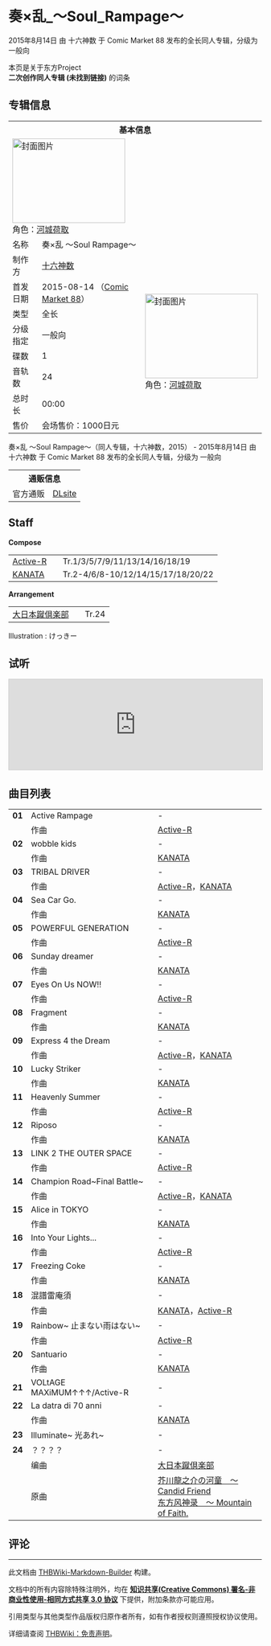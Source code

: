 # 奏×乱_～Soul_Rampage～

<!-- source html: G:\repos\THBWiki-Markdown-Builder\THBWikiMarkdown\Temp\main\f\f3\ns0%3A%E5%A5%8F%C3%97%E4%B9%B1_%EF%BD%9ESoul_Rampage%EF%BD%9E.html -->

2015年8月14日 由 十六神数 于 Comic Market 88 发布的全长同人专辑，分级为 一般向

本页是关于东方Project  
 **二次创作同人专辑 (未找到链接)** 的词条
## 专辑信息

<table><tbody><tr><th colspan="3">基本信息</th></tr><tr><td class="cover-artwork-mobile" colspan="2"><a href="./文件-奏×乱_～Soul_Rampage～封面.jpg.md" class="image" title="封面图片"><img alt="封面图片" src="https://upload.thwiki.cc/thumb/c/c6/%E5%A5%8F%C3%97%E4%B9%B1_%EF%BD%9ESoul_Rampage%EF%BD%9E%E5%B0%81%E9%9D%A2.jpg/224px-%E5%A5%8F%C3%97%E4%B9%B1_%EF%BD%9ESoul_Rampage%EF%BD%9E%E5%B0%81%E9%9D%A2.jpg" decoding="async" loading="lazy" width="224" height="168" srcset="https://upload.thwiki.cc/thumb/c/c6/%E5%A5%8F%C3%97%E4%B9%B1_%EF%BD%9ESoul_Rampage%EF%BD%9E%E5%B0%81%E9%9D%A2.jpg/336px-%E5%A5%8F%C3%97%E4%B9%B1_%EF%BD%9ESoul_Rampage%EF%BD%9E%E5%B0%81%E9%9D%A2.jpg 1.5x, https://upload.thwiki.cc/thumb/c/c6/%E5%A5%8F%C3%97%E4%B9%B1_%EF%BD%9ESoul_Rampage%EF%BD%9E%E5%B0%81%E9%9D%A2.jpg/448px-%E5%A5%8F%C3%97%E4%B9%B1_%EF%BD%9ESoul_Rampage%EF%BD%9E%E5%B0%81%E9%9D%A2.jpg 2x" data-file-width="560" data-file-height="420"></a><div class="cover-char">角色：<a href="./河城荷取.md" title="河城荷取">河城荷取</a></div></td>
</tr><tr><td class="label">名称</td><td colspan="2"> 奏×乱 ～Soul Rampage～ </td></tr><tr><td class="label">制作方</td><td><a href="./十六神数.md" title="十六神数">十六神数</a></td><td class="cover-artwork" rowspan="8" style="min-width:224px;"><a href="./文件-奏×乱_～Soul_Rampage～封面.jpg.md" class="image" title="封面图片"><img alt="封面图片" src="https://upload.thwiki.cc/thumb/c/c6/%E5%A5%8F%C3%97%E4%B9%B1_%EF%BD%9ESoul_Rampage%EF%BD%9E%E5%B0%81%E9%9D%A2.jpg/224px-%E5%A5%8F%C3%97%E4%B9%B1_%EF%BD%9ESoul_Rampage%EF%BD%9E%E5%B0%81%E9%9D%A2.jpg" decoding="async" loading="lazy" width="224" height="168" srcset="https://upload.thwiki.cc/thumb/c/c6/%E5%A5%8F%C3%97%E4%B9%B1_%EF%BD%9ESoul_Rampage%EF%BD%9E%E5%B0%81%E9%9D%A2.jpg/336px-%E5%A5%8F%C3%97%E4%B9%B1_%EF%BD%9ESoul_Rampage%EF%BD%9E%E5%B0%81%E9%9D%A2.jpg 1.5x, https://upload.thwiki.cc/thumb/c/c6/%E5%A5%8F%C3%97%E4%B9%B1_%EF%BD%9ESoul_Rampage%EF%BD%9E%E5%B0%81%E9%9D%A2.jpg/448px-%E5%A5%8F%C3%97%E4%B9%B1_%EF%BD%9ESoul_Rampage%EF%BD%9E%E5%B0%81%E9%9D%A2.jpg 2x" data-file-width="560" data-file-height="420"></a><div class="cover-char">角色：<a href="./河城荷取.md" title="河城荷取">河城荷取</a></div></td>
</tr><tr><td class="label">首发日期</td><td>2015-08-14&#160;（<a href="/展会作品列表?e=Comic+Market%2388">Comic Market 88</a>）</td></tr><tr><td class="label">类型</td><td>全长</td></tr><tr><td class="label">分级指定</td><td>一般向</td></tr><tr><td class="label">碟数</td><td>1</td></tr><tr><td class="label">音轨数</td><td>24</td></tr><tr><td class="label">总时长</td><td>00:00</td></tr><tr><td class="label">售价</td><td>会场售价：1000日元</td></tr></tbody></table>

奏×乱 ～Soul Rampage～（同人专辑，十六神数，2015） - 2015年8月14日 由 十六神数 于 Comic Market 88 发布的全长同人专辑，分级为 一般向

<table><tbody><tr><th colspan="3">通贩信息</th></tr><tr><td class="label">官方通贩</td><td colspan="2"><a rel="nofollow" class="external text" href="http://www.dlsite.com/home/work/=/product_id/RJ160485.html">DLsite</a></td></tr></tbody></table>


## Staff
  
 **Compose**   

<table><tbody><tr><td><a href="/index.php?title=Active-R&amp;action=edit&amp;redlink=1" class="new" title="Active-R（页面不存在）">Active-R</a></td><td></td><td>Tr.1/3/5/7/9/11/13/14/16/18/19</td></tr><tr><td><a href="/index.php?title=KANATA&amp;action=edit&amp;redlink=1" class="new" title="KANATA（页面不存在）">KANATA</a></td><td></td><td>Tr.2-4/6/8-10/12/14/15/17/18/20/22</td></tr></tbody></table>

  
 **Arrangement**   

<table><tbody><tr><td><a href="/index.php?title=%E5%A4%A7%E6%97%A5%E6%9C%AC%E8%B9%B4%E5%80%B6%E6%A5%BD%E9%83%A8&amp;action=edit&amp;redlink=1" class="new" title="大日本蹴倶楽部（页面不存在）">大日本蹴倶楽部</a></td><td></td><td>Tr.24</td></tr></tbody></table>


Illustration
: けっきー

## 试听
  
<iframe width="100%" height="180" src="https://ext.nicovideo.jp/thumb/sm26797780" scrolling="no" style="border:solid 1px #CCC;" frameborder="0"><a href="http://www.nicovideo.jp/watch/sm26797780">,</a></iframe>

  

## 曲目列表

<table><tbody><tr><td id="1" class="infoYL"><b>01</b></td><td id="Active_Rampage" colspan="2" class="title">Active Rampage<span class="thcsearchlinks"><a rel="nofollow" class="external text" href="https://cd.thwiki.cc?arrange=Active-R&amp;fromwiki=奏×乱_～Soul_Rampage～"><span title="搜索相似同人曲"></span></a></span></td><td class="time">-</td></tr><tr><td class="left"></td><td class="label">作曲</td><td class="text" colspan="2"><a href="/index.php?title=Active-R&amp;action=edit&amp;redlink=1" class="new" title="Active-R（页面不存在）">Active-R</a><span class="thcsearchlinks"><a rel="nofollow" class="external text" href="https://cd.thwiki.cc?arrange=，Active-R&amp;fromwiki=奏×乱_～Soul_Rampage～"><span></span></a></span></td></tr>
<tr><td id="2" class="infoYL"><b>02</b></td><td id="wobble_kids" colspan="2" class="title">wobble kids<span class="thcsearchlinks"><a rel="nofollow" class="external text" href="https://cd.thwiki.cc?arrange=KANATA&amp;fromwiki=奏×乱_～Soul_Rampage～"><span title="搜索相似同人曲"></span></a></span></td><td class="time">-</td></tr><tr><td class="left"></td><td class="label">作曲</td><td class="text" colspan="2"><a href="/index.php?title=KANATA&amp;action=edit&amp;redlink=1" class="new" title="KANATA（页面不存在）">KANATA</a><span class="thcsearchlinks"><a rel="nofollow" class="external text" href="https://cd.thwiki.cc?arrange=，KANATA&amp;fromwiki=奏×乱_～Soul_Rampage～"><span></span></a></span></td></tr>
<tr><td id="3" class="infoYL"><b>03</b></td><td id="TRIBAL_DRIVER" colspan="2" class="title">TRIBAL DRIVER<span class="thcsearchlinks"><a rel="nofollow" class="external text" href="https://cd.thwiki.cc?arrange=Active-R，KANATA&amp;fromwiki=奏×乱_～Soul_Rampage～"><span title="搜索相似同人曲"></span></a></span></td><td class="time">-</td></tr><tr><td class="left"></td><td class="label">作曲</td><td class="text" colspan="2"><a href="/index.php?title=Active-R&amp;action=edit&amp;redlink=1" class="new" title="Active-R（页面不存在）">Active-R</a>，<a href="/index.php?title=KANATA&amp;action=edit&amp;redlink=1" class="new" title="KANATA（页面不存在）">KANATA</a><span class="thcsearchlinks"><a rel="nofollow" class="external text" href="https://cd.thwiki.cc?arrange=，Active-R，KANATA&amp;fromwiki=奏×乱_～Soul_Rampage～"><span></span></a></span></td></tr>
<tr><td id="4" class="infoYL"><b>04</b></td><td id="Sea_Car_Go." colspan="2" class="title">Sea Car Go.<span class="thcsearchlinks"><a rel="nofollow" class="external text" href="https://cd.thwiki.cc?arrange=KANATA&amp;fromwiki=奏×乱_～Soul_Rampage～"><span title="搜索相似同人曲"></span></a></span></td><td class="time">-</td></tr><tr><td class="left"></td><td class="label">作曲</td><td class="text" colspan="2"><a href="/index.php?title=KANATA&amp;action=edit&amp;redlink=1" class="new" title="KANATA（页面不存在）">KANATA</a><span class="thcsearchlinks"><a rel="nofollow" class="external text" href="https://cd.thwiki.cc?arrange=，KANATA&amp;fromwiki=奏×乱_～Soul_Rampage～"><span></span></a></span></td></tr>
<tr><td id="5" class="infoYL"><b>05</b></td><td id="POWERFUL_GENERATION" colspan="2" class="title">POWERFUL GENERATION<span class="thcsearchlinks"><a rel="nofollow" class="external text" href="https://cd.thwiki.cc?arrange=Active-R&amp;fromwiki=奏×乱_～Soul_Rampage～"><span title="搜索相似同人曲"></span></a></span></td><td class="time">-</td></tr><tr><td class="left"></td><td class="label">作曲</td><td class="text" colspan="2"><a href="/index.php?title=Active-R&amp;action=edit&amp;redlink=1" class="new" title="Active-R（页面不存在）">Active-R</a><span class="thcsearchlinks"><a rel="nofollow" class="external text" href="https://cd.thwiki.cc?arrange=，Active-R&amp;fromwiki=奏×乱_～Soul_Rampage～"><span></span></a></span></td></tr>
<tr><td id="6" class="infoYL"><b>06</b></td><td id="Sunday_dreamer" colspan="2" class="title">Sunday dreamer<span class="thcsearchlinks"><a rel="nofollow" class="external text" href="https://cd.thwiki.cc?arrange=KANATA&amp;fromwiki=奏×乱_～Soul_Rampage～"><span title="搜索相似同人曲"></span></a></span></td><td class="time">-</td></tr><tr><td class="left"></td><td class="label">作曲</td><td class="text" colspan="2"><a href="/index.php?title=KANATA&amp;action=edit&amp;redlink=1" class="new" title="KANATA（页面不存在）">KANATA</a><span class="thcsearchlinks"><a rel="nofollow" class="external text" href="https://cd.thwiki.cc?arrange=，KANATA&amp;fromwiki=奏×乱_～Soul_Rampage～"><span></span></a></span></td></tr>
<tr><td id="7" class="infoYL"><b>07</b></td><td id="Eyes_On_Us_NOW!!" colspan="2" class="title">Eyes On Us NOW!!<span class="thcsearchlinks"><a rel="nofollow" class="external text" href="https://cd.thwiki.cc?arrange=Active-R&amp;fromwiki=奏×乱_～Soul_Rampage～"><span title="搜索相似同人曲"></span></a></span></td><td class="time">-</td></tr><tr><td class="left"></td><td class="label">作曲</td><td class="text" colspan="2"><a href="/index.php?title=Active-R&amp;action=edit&amp;redlink=1" class="new" title="Active-R（页面不存在）">Active-R</a><span class="thcsearchlinks"><a rel="nofollow" class="external text" href="https://cd.thwiki.cc?arrange=，Active-R&amp;fromwiki=奏×乱_～Soul_Rampage～"><span></span></a></span></td></tr>
<tr><td id="8" class="infoYL"><b>08</b></td><td id="Fragment" colspan="2" class="title">Fragment<span class="thcsearchlinks"><a rel="nofollow" class="external text" href="https://cd.thwiki.cc?arrange=KANATA&amp;fromwiki=奏×乱_～Soul_Rampage～"><span title="搜索相似同人曲"></span></a></span></td><td class="time">-</td></tr><tr><td class="left"></td><td class="label">作曲</td><td class="text" colspan="2"><a href="/index.php?title=KANATA&amp;action=edit&amp;redlink=1" class="new" title="KANATA（页面不存在）">KANATA</a><span class="thcsearchlinks"><a rel="nofollow" class="external text" href="https://cd.thwiki.cc?arrange=，KANATA&amp;fromwiki=奏×乱_～Soul_Rampage～"><span></span></a></span></td></tr>
<tr><td id="9" class="infoYL"><b>09</b></td><td id="Express_4_the_Dream" colspan="2" class="title">Express 4 the Dream<span class="thcsearchlinks"><a rel="nofollow" class="external text" href="https://cd.thwiki.cc?arrange=Active-R，KANATA&amp;fromwiki=奏×乱_～Soul_Rampage～"><span title="搜索相似同人曲"></span></a></span></td><td class="time">-</td></tr><tr><td class="left"></td><td class="label">作曲</td><td class="text" colspan="2"><a href="/index.php?title=Active-R&amp;action=edit&amp;redlink=1" class="new" title="Active-R（页面不存在）">Active-R</a>，<a href="/index.php?title=KANATA&amp;action=edit&amp;redlink=1" class="new" title="KANATA（页面不存在）">KANATA</a><span class="thcsearchlinks"><a rel="nofollow" class="external text" href="https://cd.thwiki.cc?arrange=，Active-R，KANATA&amp;fromwiki=奏×乱_～Soul_Rampage～"><span></span></a></span></td></tr>
<tr><td id="10" class="infoYL"><b>10</b></td><td id="Lucky_Striker" colspan="2" class="title">Lucky Striker<span class="thcsearchlinks"><a rel="nofollow" class="external text" href="https://cd.thwiki.cc?arrange=KANATA&amp;fromwiki=奏×乱_～Soul_Rampage～"><span title="搜索相似同人曲"></span></a></span></td><td class="time">-</td></tr><tr><td class="left"></td><td class="label">作曲</td><td class="text" colspan="2"><a href="/index.php?title=KANATA&amp;action=edit&amp;redlink=1" class="new" title="KANATA（页面不存在）">KANATA</a><span class="thcsearchlinks"><a rel="nofollow" class="external text" href="https://cd.thwiki.cc?arrange=，KANATA&amp;fromwiki=奏×乱_～Soul_Rampage～"><span></span></a></span></td></tr>
<tr><td id="11" class="infoYL"><b>11</b></td><td id="Heavenly_Summer" colspan="2" class="title">Heavenly Summer<span class="thcsearchlinks"><a rel="nofollow" class="external text" href="https://cd.thwiki.cc?arrange=Active-R&amp;fromwiki=奏×乱_～Soul_Rampage～"><span title="搜索相似同人曲"></span></a></span></td><td class="time">-</td></tr><tr><td class="left"></td><td class="label">作曲</td><td class="text" colspan="2"><a href="/index.php?title=Active-R&amp;action=edit&amp;redlink=1" class="new" title="Active-R（页面不存在）">Active-R</a><span class="thcsearchlinks"><a rel="nofollow" class="external text" href="https://cd.thwiki.cc?arrange=，Active-R&amp;fromwiki=奏×乱_～Soul_Rampage～"><span></span></a></span></td></tr>
<tr><td id="12" class="infoYL"><b>12</b></td><td id="Riposo" colspan="2" class="title">Riposo<span class="thcsearchlinks"><a rel="nofollow" class="external text" href="https://cd.thwiki.cc?arrange=KANATA&amp;fromwiki=奏×乱_～Soul_Rampage～"><span title="搜索相似同人曲"></span></a></span></td><td class="time">-</td></tr><tr><td class="left"></td><td class="label">作曲</td><td class="text" colspan="2"><a href="/index.php?title=KANATA&amp;action=edit&amp;redlink=1" class="new" title="KANATA（页面不存在）">KANATA</a><span class="thcsearchlinks"><a rel="nofollow" class="external text" href="https://cd.thwiki.cc?arrange=，KANATA&amp;fromwiki=奏×乱_～Soul_Rampage～"><span></span></a></span></td></tr>
<tr><td id="13" class="infoYL"><b>13</b></td><td id="LINK_2_THE_OUTER_SPACE" colspan="2" class="title">LINK 2 THE OUTER SPACE<span class="thcsearchlinks"><a rel="nofollow" class="external text" href="https://cd.thwiki.cc?arrange=Active-R&amp;fromwiki=奏×乱_～Soul_Rampage～"><span title="搜索相似同人曲"></span></a></span></td><td class="time">-</td></tr><tr><td class="left"></td><td class="label">作曲</td><td class="text" colspan="2"><a href="/index.php?title=Active-R&amp;action=edit&amp;redlink=1" class="new" title="Active-R（页面不存在）">Active-R</a><span class="thcsearchlinks"><a rel="nofollow" class="external text" href="https://cd.thwiki.cc?arrange=，Active-R&amp;fromwiki=奏×乱_～Soul_Rampage～"><span></span></a></span></td></tr>
<tr><td id="14" class="infoYL"><b>14</b></td><td id="Champion_Road~Final_Battle~" colspan="2" class="title">Champion Road~Final Battle~<span class="thcsearchlinks"><a rel="nofollow" class="external text" href="https://cd.thwiki.cc?arrange=Active-R，KANATA&amp;fromwiki=奏×乱_～Soul_Rampage～"><span title="搜索相似同人曲"></span></a></span></td><td class="time">-</td></tr><tr><td class="left"></td><td class="label">作曲</td><td class="text" colspan="2"><a href="/index.php?title=Active-R&amp;action=edit&amp;redlink=1" class="new" title="Active-R（页面不存在）">Active-R</a>，<a href="/index.php?title=KANATA&amp;action=edit&amp;redlink=1" class="new" title="KANATA（页面不存在）">KANATA</a><span class="thcsearchlinks"><a rel="nofollow" class="external text" href="https://cd.thwiki.cc?arrange=，Active-R，KANATA&amp;fromwiki=奏×乱_～Soul_Rampage～"><span></span></a></span></td></tr>
<tr><td id="15" class="infoYL"><b>15</b></td><td id="Alice_in_TOKYO" colspan="2" class="title">Alice in TOKYO<span class="thcsearchlinks"><a rel="nofollow" class="external text" href="https://cd.thwiki.cc?arrange=KANATA&amp;fromwiki=奏×乱_～Soul_Rampage～"><span title="搜索相似同人曲"></span></a></span></td><td class="time">-</td></tr><tr><td class="left"></td><td class="label">作曲</td><td class="text" colspan="2"><a href="/index.php?title=KANATA&amp;action=edit&amp;redlink=1" class="new" title="KANATA（页面不存在）">KANATA</a><span class="thcsearchlinks"><a rel="nofollow" class="external text" href="https://cd.thwiki.cc?arrange=，KANATA&amp;fromwiki=奏×乱_～Soul_Rampage～"><span></span></a></span></td></tr>
<tr><td id="16" class="infoYL"><b>16</b></td><td id="Into_Your_Lights..." colspan="2" class="title">Into Your Lights...<span class="thcsearchlinks"><a rel="nofollow" class="external text" href="https://cd.thwiki.cc?arrange=Active-R&amp;fromwiki=奏×乱_～Soul_Rampage～"><span title="搜索相似同人曲"></span></a></span></td><td class="time">-</td></tr><tr><td class="left"></td><td class="label">作曲</td><td class="text" colspan="2"><a href="/index.php?title=Active-R&amp;action=edit&amp;redlink=1" class="new" title="Active-R（页面不存在）">Active-R</a><span class="thcsearchlinks"><a rel="nofollow" class="external text" href="https://cd.thwiki.cc?arrange=，Active-R&amp;fromwiki=奏×乱_～Soul_Rampage～"><span></span></a></span></td></tr>
<tr><td id="17" class="infoYL"><b>17</b></td><td id="Freezing_Coke" colspan="2" class="title">Freezing Coke<span class="thcsearchlinks"><a rel="nofollow" class="external text" href="https://cd.thwiki.cc?arrange=KANATA&amp;fromwiki=奏×乱_～Soul_Rampage～"><span title="搜索相似同人曲"></span></a></span></td><td class="time">-</td></tr><tr><td class="left"></td><td class="label">作曲</td><td class="text" colspan="2"><a href="/index.php?title=KANATA&amp;action=edit&amp;redlink=1" class="new" title="KANATA（页面不存在）">KANATA</a><span class="thcsearchlinks"><a rel="nofollow" class="external text" href="https://cd.thwiki.cc?arrange=，KANATA&amp;fromwiki=奏×乱_～Soul_Rampage～"><span></span></a></span></td></tr>
<tr><td id="18" class="infoYL"><b>18</b></td><td id="混譜雷庵須" colspan="2" class="title">混譜雷庵須<span class="thcsearchlinks"><a rel="nofollow" class="external text" href="https://cd.thwiki.cc?arrange=KANATA，Active-R&amp;fromwiki=奏×乱_～Soul_Rampage～"><span title="搜索相似同人曲"></span></a></span></td><td class="time">-</td></tr><tr><td class="left"></td><td class="label">作曲</td><td class="text" colspan="2"><a href="/index.php?title=KANATA&amp;action=edit&amp;redlink=1" class="new" title="KANATA（页面不存在）">KANATA</a>，<a href="/index.php?title=Active-R&amp;action=edit&amp;redlink=1" class="new" title="Active-R（页面不存在）">Active-R</a><span class="thcsearchlinks"><a rel="nofollow" class="external text" href="https://cd.thwiki.cc?arrange=，KANATA，Active-R&amp;fromwiki=奏×乱_～Soul_Rampage～"><span></span></a></span></td></tr>
<tr><td id="19" class="infoYL"><b>19</b></td><td id="Rainbow~_止まない雨はない~" colspan="2" class="title">Rainbow~ 止まない雨はない~<span class="thcsearchlinks"><a rel="nofollow" class="external text" href="https://cd.thwiki.cc?arrange=Active-R&amp;fromwiki=奏×乱_～Soul_Rampage～"><span title="搜索相似同人曲"></span></a></span></td><td class="time">-</td></tr><tr><td class="left"></td><td class="label">作曲</td><td class="text" colspan="2"><a href="/index.php?title=Active-R&amp;action=edit&amp;redlink=1" class="new" title="Active-R（页面不存在）">Active-R</a><span class="thcsearchlinks"><a rel="nofollow" class="external text" href="https://cd.thwiki.cc?arrange=，Active-R&amp;fromwiki=奏×乱_～Soul_Rampage～"><span></span></a></span></td></tr>
<tr><td id="20" class="infoYL"><b>20</b></td><td id="Santuario" colspan="2" class="title">Santuario<span class="thcsearchlinks"><a rel="nofollow" class="external text" href="https://cd.thwiki.cc?arrange=KANATA&amp;fromwiki=奏×乱_～Soul_Rampage～"><span title="搜索相似同人曲"></span></a></span></td><td class="time">-</td></tr><tr><td class="left"></td><td class="label">作曲</td><td class="text" colspan="2"><a href="/index.php?title=KANATA&amp;action=edit&amp;redlink=1" class="new" title="KANATA（页面不存在）">KANATA</a><span class="thcsearchlinks"><a rel="nofollow" class="external text" href="https://cd.thwiki.cc?arrange=，KANATA&amp;fromwiki=奏×乱_～Soul_Rampage～"><span></span></a></span></td></tr>
<tr><td id="21" class="info"><b>21</b></td><td id="VOLtAGE_MAXiMUM↑↑↑/Active-R" colspan="2" class="title">VOLtAGE MAXiMUM↑↑↑/Active-R<span class="thcsearchlinks"><a rel="nofollow" class="external text" href="https://cd.thwiki.cc?&amp;fromwiki=奏×乱_～Soul_Rampage～"><span title="搜索相似同人曲"></span></a></span></td><td class="time">-</td></tr>
<tr><td id="22" class="infoYL"><b>22</b></td><td id="La_datra_di_70_anni" colspan="2" class="title">La datra di 70 anni<span class="thcsearchlinks"><a rel="nofollow" class="external text" href="https://cd.thwiki.cc?arrange=KANATA&amp;fromwiki=奏×乱_～Soul_Rampage～"><span title="搜索相似同人曲"></span></a></span></td><td class="time">-</td></tr><tr><td class="left"></td><td class="label">作曲</td><td class="text" colspan="2"><a href="/index.php?title=KANATA&amp;action=edit&amp;redlink=1" class="new" title="KANATA（页面不存在）">KANATA</a><span class="thcsearchlinks"><a rel="nofollow" class="external text" href="https://cd.thwiki.cc?arrange=，KANATA&amp;fromwiki=奏×乱_～Soul_Rampage～"><span></span></a></span></td></tr>
<tr><td id="23" class="info"><b>23</b></td><td id="Illuminate~_光あれ~" colspan="2" class="title">Illuminate~ 光あれ~<span class="thcsearchlinks"><a rel="nofollow" class="external text" href="https://cd.thwiki.cc?&amp;fromwiki=奏×乱_～Soul_Rampage～"><span title="搜索相似同人曲"></span></a></span></td><td class="time">-</td></tr>
<tr><td id="24" class="infoYD"><b>24</b></td><td id="？？？？" colspan="2" class="title">？？？？<span class="thcsearchlinks"><a rel="nofollow" class="external text" href="https://cd.thwiki.cc?arrange=大日本蹴倶楽部&amp;ogmusic=芥川龍之介の河童　～ Candid Friend&amp;fromwiki=奏×乱_～Soul_Rampage～"><span title="搜索相似同人曲"></span></a></span></td><td class="time">-</td></tr><tr><td class="left"></td><td class="label">编曲</td><td class="text" colspan="2"><a href="/index.php?title=%E5%A4%A7%E6%97%A5%E6%9C%AC%E8%B9%B4%E5%80%B6%E6%A5%BD%E9%83%A8&amp;action=edit&amp;redlink=1" class="new" title="大日本蹴倶楽部（页面不存在）">大日本蹴倶楽部</a><span class="thcsearchlinks"><a rel="nofollow" class="external text" href="https://cd.thwiki.cc?arrange=，大日本蹴倶楽部&amp;fromwiki=奏×乱_～Soul_Rampage～"><span></span></a></span></td></tr><tr><td class="left"></td><td class="label">原曲</td><td class="text" colspan="2"><span class="thcsearchlinks"><a rel="nofollow" class="external text" href="https://cd.thwiki.cc?ogmusic=芥川龍之介の河童　～ Candid Friend&amp;fromwiki=奏×乱_～Soul_Rampage～"><span></span></a></span><div class="ogmusic"><a href="/%E8%8A%A5%E5%B7%9D%E9%BE%8D%E4%B9%8B%E4%BB%8B%E3%81%AE%E6%B2%B3%E7%AB%A5_%EF%BD%9E_Candid_Friend" class="mw-redirect" title="芥川龍之介の河童 ～ Candid Friend">芥川龍之介の河童　～ Candid Friend</a></div><div class="source"><a href="/%E4%B8%9C%E6%96%B9%E9%A3%8E%E7%A5%9E%E5%BD%95_%EF%BD%9E_Mountain_of_Faith." class="mw-redirect" title="东方风神录 ～ Mountain of Faith.">东方风神录　～ Mountain of Faith.</a></div></td></tr></tbody></table>


## 评论




---

此文档由 [THBWiki-Markdown-Builder](https://github.com/Delsin-Yu/THBWiki-Markdown-Builder) 构建。

文档中的所有内容除特殊注明外，均在 [**知识共享(Creative Commons) 署名-非商业性使用-相同方式共享 3.0 协议**](https://creativecommons.org/licenses/by-sa/3.0/deed.zh-hans) 下提供，附加条款亦可能应用。

引用类型与其他类型作品版权归原作者所有，如有作者授权则遵照授权协议使用。

详细请查阅 [THBWiki：免责声明](https://thbwiki.cc/THBWiki:%E5%85%8D%E8%B4%A3%E5%A3%B0%E6%98%8E)。

